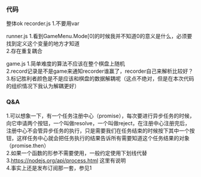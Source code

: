 ### 代码
整体ok
recorder.js
1.不要用var

runner.js
1.看到GameMenu.Mode[0]的时候我并不知道0的意义是什么，必须要找到定义这个变量的地方才知道   
2.存在重复耦合  

game.js
1.简单难度的算法不应该在整个棋盘上随机  
2.record记录是不是game来通知recorder谁赢了，recorder自己来解析比较好？  
3.标记胜利者颜色是不是应该和棋盘的数据解耦呢（这点不绝对，但是在本次代码的组织情况下我认为解耦更好）  

### Q&A
1.可以想象一下，有一个任务注册中心（promise），每次要进行异步任务的时候，向它申请两个按钮，一个叫做resolve，一个叫做reject，在注册中心注册完后，注册中心不会管异步任务的执行，只是需要我们在任务结束的时候按下其中一个按钮，这样任务中心就会把任务执行的结果告诉所有需要知道这个任务结果的对象（promise.then）  
2.如果一个函数的形参不需要使用，一般约定使用下划线代替  
3.https://nodejs.org/api/process.html 这里有说明  
4.事实上还是发布订阅那一套，参见1